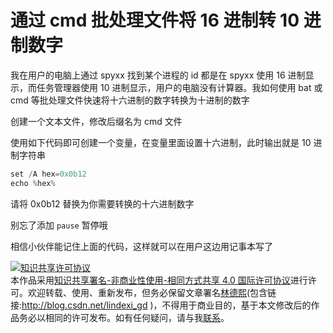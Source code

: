 
# 通过 cmd 批处理文件将 16 进制转 10 进制数字

我在用户的电脑上通过 spyxx 找到某个进程的 id 都是在 spyxx 使用 16 进制显示，而任务管理器使用 10 进制显示，用户的电脑没有计算器。我如何使用 bat 或 cmd 等批处理文件快速将十六进制的数字转换为十进制的数字

<!--more-->


<!-- CreateTime:7/7/2020 12:00:32 PM -->

<!-- 发布 -->

创建一个文本文件，修改后缀名为 cmd 文件

使用如下代码即可创建一个变量，在变量里面设置十六进制，此时输出就是 10 进制字符串

```csharp
set /A hex=0x0b12
echo %hex%
```

请将 0x0b12 替换为你需要转换的十六进制数字

别忘了添加 `pause` 暂停哦

相信小伙伴能记住上面的代码，这样就可以在用户这边用记事本写了





<a rel="license" href="http://creativecommons.org/licenses/by-nc-sa/4.0/"><img alt="知识共享许可协议" style="border-width:0" src="https://licensebuttons.net/l/by-nc-sa/4.0/88x31.png" /></a><br />本作品采用<a rel="license" href="http://creativecommons.org/licenses/by-nc-sa/4.0/">知识共享署名-非商业性使用-相同方式共享 4.0 国际许可协议</a>进行许可。欢迎转载、使用、重新发布，但务必保留文章署名[林德熙](http://blog.csdn.net/lindexi_gd)(包含链接:http://blog.csdn.net/lindexi_gd )，不得用于商业目的，基于本文修改后的作品务必以相同的许可发布。如有任何疑问，请与我[联系](mailto:lindexi_gd@163.com)。